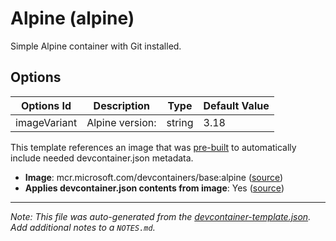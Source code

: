 
# Alpine (alpine)

Simple Alpine container with Git installed.

## Options

| Options Id | Description | Type | Default Value |
|-----|-----|-----|-----|
| imageVariant | Alpine version: | string | 3.18 |

This template references an image that was [pre-built](https://containers.dev/implementors/reference/#prebuilding) to automatically include needed devcontainer.json metadata.

* **Image**: mcr.microsoft.com/devcontainers/base:alpine ([source](https://github.com/devcontainers/images/tree/main/src/base-alpine))
* **Applies devcontainer.json contents from image**: Yes ([source](https://github.com/devcontainers/images/blob/main/src/base-alpine/.devcontainer/devcontainer.json))


---

_Note: This file was auto-generated from the [devcontainer-template.json](https://github.com/devcontainers/templates/blob/main/src/alpine/devcontainer-template.json).  Add additional notes to a `NOTES.md`._
